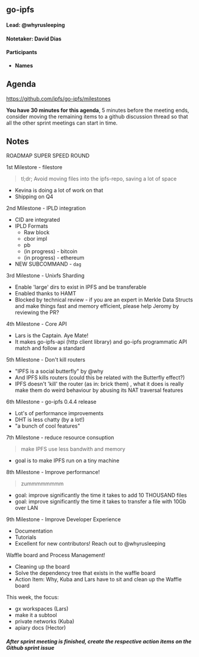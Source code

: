## go-ipfs

#### Lead: @whyrusleeping
#### Notetaker: David Dias

#### Participants

- __Names__

## Agenda

https://github.com/ipfs/go-ipfs/milestones

**You have 30 minutes for this agenda**, 5 minutes before the meeting ends, consider moving the remaining items to a github discussion thread so that all the other sprint meetings can start in time.

## Notes

ROADMAP SUPER SPEED ROUND

1st Milestore - filestore

> tl;dr; Avoid moving files into the ipfs-repo, saving a lot of space

- Kevina is doing a lot of work on that
- Shipping on Q4

2nd Milestone - IPLD integration

- CID are integrated
- IPLD Formats
  - Raw block
  - cbor impl
  - pb
  - (in progress) - bitcoin
  - (in progress) - ethereum
- NEW SUBCOMMAND - `dag`

3rd Milestone - Unixfs Sharding

- Enable 'large' dirs to exist in IPFS and be transferable
- Enabled thanks to HAMT
- Blocked by technical review - if you are an expert in Merkle Data Structs and make things fast and memory efficient, please help Jeromy by reviewing the PR?

4th Milestone - Core API

- Lars is the Captain. Aye Mate!
- It makes go-ipfs-api (http client library) and go-ipfs programmatic API match and follow a standard

5th Milestone - Don't kill routers

- "IPFS is a social butterfly" by @why
- And IPFS kills routers (could this be related with the Butterfly effect?)
- IPFS doesn't 'kill' the router (as in: brick them) , what it does is really make them do weird behaviour by abusing its NAT traversal features

6th Milestone - go-ipfs 0.4.4 release

- Lot's of performance improvements
- DHT is less chatty (by a lot!)
- "a bunch of cool features"

7th Milestone - reduce resource consuption

> make IPFS use less bandwith and memory

- goal is to make IPFS run on a tiny machine

8th Milestone - Improve performance! 

> zummmmmmmm

- goal: improve significantly the time it takes to add 10 THOUSAND files
- goal: improve significantly the time it takes to transfer a file with 10Gb over LAN

9th Milestone - Improve Developer Experience

- Documentation
- Tutorials
- Excellent for new contributors! Reach out to @whyrusleeping

Waffle board and Process Management!

- Cleaning up the board
- Solve the dependency tree that exists in the waffle board
- Action Item: Why, Kuba and Lars have to sit and clean up the Waffle board

This week, the focus:
- gx workspaces (Lars)
- make it a subtool
- private networks (Kuba)
- apiary docs (Hector)



##### After sprint meeting is finished, create the respective action items on the Github sprint issue

